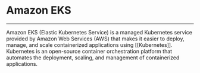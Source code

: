 # Amazon EKS
-----------
Amazon EKS (Elastic Kubernetes Service) is a managed Kubernetes service provided by Amazon Web Services (AWS) that makes it easier to deploy, manage, and scale containerized applications using [[Kubernetes]]. Kubernetes is an open-source container orchestration platform that automates the deployment, scaling, and management of containerized applications.